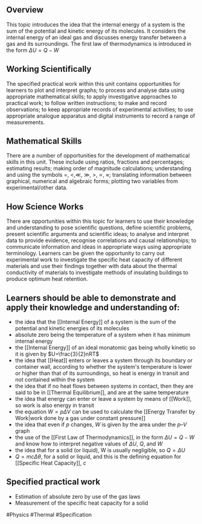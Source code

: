 ## Overview
This topic introduces the idea that the internal energy of a system is the sum of the potential and kinetic energy of its molecules. It considers the internal energy of an ideal gas and discusses energy transfer between a gas and its surroundings. The first law of thermodynamics is introduced in the form $\Delta U=Q-W$
## Working Scientifically
The specified practical work within this unit contains opportunities for learners to plot and interpret graphs; to process and analyse data using appropriate mathematical skills; to apply investigative approaches to practical work; to follow written instructions; to make and record observations; to keep appropriate records of experimental activities; to use appropriate analogue apparatus and digital instruments to record a range of measurements.
## Mathematical Skills
There are a number of opportunities for the development of mathematical skills in this unit. These include using ratios, fractions and percentages; estimating results; making order of magnitude calculations; understanding and using the symbols $=$, $<$,$\ll$, $\gg$, $>$, $\propto$, $\approx$; translating information between graphical, numerical and algebraic forms; plotting two variables from experimental/other data.
## How Science Works
There are opportunities within this topic for learners to use their knowledge and understanding to pose scientific questions, define scientific problems, present scientific arguments and scientific ideas; to analyse and interpret data to provide evidence, recognise correlations and causal relationships; to communicate information and ideas in appropriate ways using appropriate terminology. Learners can be given the opportunity to carry out experimental work to investigate the specific heat capacity of different materials and use their findings together with data about the thermal conductivity of materials to investigate methods of insulating buildings to produce optimum heat retention.
## Learners should be able to demonstrate and apply their knowledge and understanding of:
- the idea that the [[Internal Energy]] of a system is the sum of the potential and kinetic energies of its molecules
- absolute zero being the temperature of a system when it has minimum internal energy
- the [[Internal Energy]] of an ideal monatomic gas being wholly kinetic so it is given by $U=\frac{3}{2}nRT$
- the idea that [[Heat]] enters or leaves a system through its boundary or container wall, according to whether the system's temperature is lower or higher than that of its surroundings, so heat is energy in transit and not contained within the system
- the idea that if no heat flows between systems in contact, then they are said to be in [[Thermal Equilibrium]], and are at the same temperature
- the idea that energy can enter or leave a system by means of [[Work]], so work is also energy in transit
- the equation $W=p\Delta V$ can be used to calculate the [[Energy Transfer by Work|work done by a gas under constant pressure]]
- the idea that even if $p$ changes, $W$ is given by the area under the $p – V$ graph
- the use of the [[First Law of Thermodynamics]], in the form $\Delta U=Q-W$ and know how to interpret negative values of $\Delta U$, $Q$, and $W$
- the idea that for a solid (or liquid), W is usually negligible, so $Q=\Delta U$
- $Q=mc\Delta\theta$, for a solid or liquid, and this is the defining equation for [[Specific Heat Capacity]], $c$
## Specified practical work
- Estimation of absolute zero by use of the gas laws
- Measurement of the specific heat capacity for a solid

#Physics #Thermal #Specification